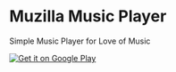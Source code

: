 # Muzilla Music Player
Simple Music Player for Love of Music



<a href='https://play.google.com/store/apps/details?id=devesh.app.music'><img alt='Get it on Google Play' src='https://play.google.com/intl/en_us/badges/images/generic/en_badge_web_generic.png'/></a>
